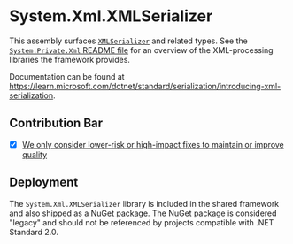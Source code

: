 # System.Xml.XMLSerializer
This assembly surfaces [`XMLSerializer`](https://learn.microsoft.com/dotnet/api/system.xml.serialization.xmlserializer) and related types. See the [`System.Private.Xml` README file](../System.Private.Xml/README.md) for an overview of the XML-processing libraries the framework provides.

Documentation can be found at https://learn.microsoft.com/dotnet/standard/serialization/introducing-xml-serialization.

## Contribution Bar
- [x] [We only consider lower-risk or high-impact fixes to maintain or improve quality](../../libraries/README.md#primary-bar)

## Deployment
The `System.Xml.XMLSerializer` library is included in the shared framework and also shipped as a [NuGet package](https://www.nuget.org/packages/System.Xml.XMLSerializer). The NuGet package is considered "legacy" and should not be referenced by projects compatible with .NET Standard 2.0.